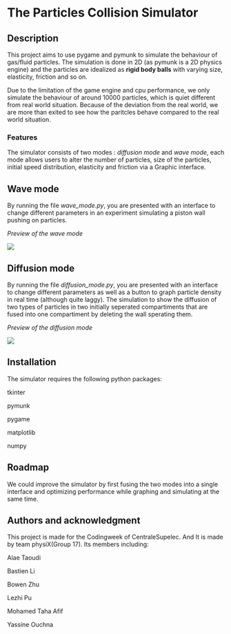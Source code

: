 # The Particles Collision Simulator

## Description
This project aims to use pygame and pymunk to simulate the behaviour of gas/fluid particles. The simulation is done in 2D (as pymunk is a 2D physics engine) and the particles are idealized as **rigid body balls** with varying size, elasticity, friction and so on.

Due to the limitation of the game engine and cpu performance, we only simulate the behaviour of around 10000 particles, which is quiet different from real world situation. Because of the deviation from the real world, we are more than exited to see how the paritcles behave compared to the real world situation.
### **Features**
The simulator consists of two modes : *diffusion mode* and *wave mode*, each mode allows users to alter the number of particles, size of the particles, initial speed distribution, elasticity and friction via a Graphic interface. 

## Wave mode 

By running the file *wave_mode.py*, you are presented with an interface to change different parameters in an experiment simulating a piston wall pushing on particles.

*Preview of the wave mode* 

<img src='./demos/wave.gif?raw=true'/>


## Diffusion mode 

By running the file *diffusion_mode.py*, you are presented with an
 interface to change different parameters as well as a button to graph 
particle density in real time (although quite laggy). The simulation
to show the diffusion of two types of particles in two initially seperated compartiments that are fused into one compartiment
by deleting the wall sperating them. 

*Preview of the diffusion mode*

<img src='./demos/diffusion.gif?raw=true'/>


## Installation
The simulator requires the following python packages:

tkinter

pymunk

pygame

matplotlib

numpy


## Roadmap
We could improve the simulator by first fusing the two modes into a single interface and optimizing performance while graphing and simulating at the same time.



## Authors and acknowledgment
This project is made for the Codingweek of CentraleSupelec. And It is made by team physiX(Group 17). 
Its members including:

Alae Taoudi

Bastien Li

Bowen Zhu

Lezhi Pu

Mohamed Taha Afif

Yassine Ouchna







